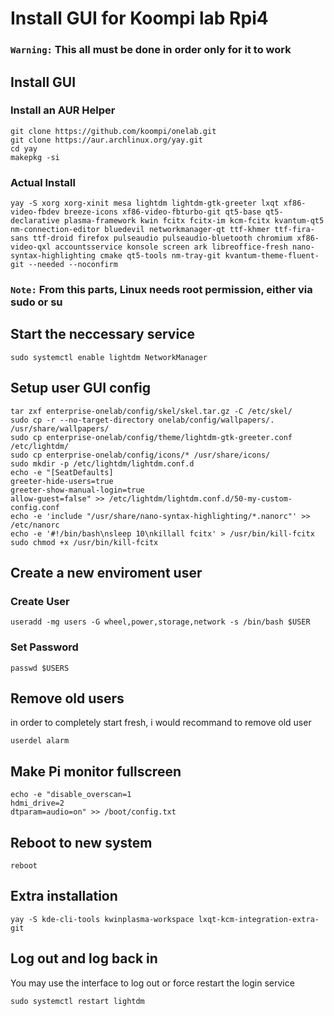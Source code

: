 # Install GUI for Koompi lab Rpi4

### **``Warning:``** This all must be done **in order only** for it to work

## Install GUI

### Install an AUR Helper

```console
git clone https://github.com/koompi/onelab.git
git clone https://aur.archlinux.org/yay.git
cd yay
makepkg -si
```

### Actual Install

```console
yay -S xorg xorg-xinit mesa lightdm lightdm-gtk-greeter lxqt xf86-video-fbdev breeze-icons xf86-video-fbturbo-git qt5-base qt5-declarative plasma-framework kwin fcitx fcitx-im kcm-fcitx kvantum-qt5 nm-connection-editor bluedevil networkmanager-qt ttf-khmer ttf-fira-sans ttf-droid firefox pulseaudio pulseaudio-bluetooth chromium xf86-video-qxl accountsservice konsole screen ark libreoffice-fresh nano-syntax-highlighting cmake qt5-tools nm-tray-git kvantum-theme-fluent-git --needed --noconfirm
```

### **``Note:``** From this parts, Linux needs root permission, either via **sudo** or **su** 

## Start the neccessary service

```console
sudo systemctl enable lightdm NetworkManager
```

## Setup user GUI config 

```console
tar zxf enterprise-onelab/config/skel/skel.tar.gz -C /etc/skel/
sudo cp -r --no-target-directory onelab/config/wallpapers/. /usr/share/wallpapers/
sudo cp enterprise-onelab/config/theme/lightdm-gtk-greeter.conf /etc/lightdm/
sudo cp enterprise-onelab/config/icons/* /usr/share/icons/
sudo mkdir -p /etc/lightdm/lightdm.conf.d
echo -e "[SeatDefaults]
greeter-hide-users=true
greeter-show-manual-login=true
allow-guest=false" >> /etc/lightdm/lightdm.conf.d/50-my-custom-config.conf
echo -e 'include "/usr/share/nano-syntax-highlighting/*.nanorc"' >> /etc/nanorc
echo -e '#!/bin/bash\nsleep 10\nkillall fcitx' > /usr/bin/kill-fcitx
sudo chmod +x /usr/bin/kill-fcitx
```

## Create a new enviroment user

### Create User

```console
useradd -mg users -G wheel,power,storage,network -s /bin/bash $USER
```

### Set Password

```console
passwd $USERS
```

## Remove old users

in order to completely start fresh, i would recommand to remove old user

```console
userdel alarm
```

## Make Pi monitor fullscreen

```console
echo -e "disable_overscan=1
hdmi_drive=2
dtparam=audio=on" >> /boot/config.txt
```

## Reboot to new system

```console
reboot
```

## Extra installation

```console
yay -S kde-cli-tools kwinplasma-workspace lxqt-kcm-integration-extra-git
```

## Log out and log back in

You may use the interface to log out or force restart the login service

```console
sudo systemctl restart lightdm
```